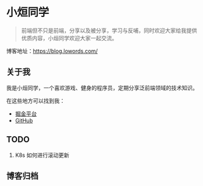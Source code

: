 # 小烜同学

> 前端但不只是前端，分享以及被分享，学习与反哺，同时欢迎大家给我提供优质内容，小烜同学欢迎大家一起交流。

博客地址：<https://blog.lowords.com/>

## 关于我

我是小烜同学，一个喜欢游戏、健身的程序员，定期分享泛前端领域的技术知识。

在这些地方可以找到我：

- [掘金平台](https://juejin.im/user/59cbb8d46fb9a00a6c12c2cf)
- [GitHub](https://github.com/balancelove/bl_blog)

## TODO

1. K8s 如何进行滚动更新

## 博客归档
